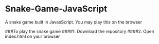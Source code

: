 # Snake-Game-JavaScript
A snake game built in JavasScript. You may play this on the browser

###To play the snake game
####1. Download the repository
####2. Open index.html on your browser
